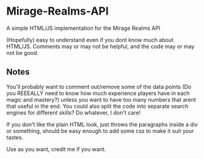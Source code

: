 # Mirage-Realms-API
A simple HTML/JS implementation for the Mirage Realms API

(Hopefully) easy to understand even if you dont know much about HTML/JS. Comments may or may not be helpful, and the code may or may not be good.

## Notes

You'll probably want to comment out/remove some of the data points (Do you REEEALLY need to know how much experience players have in each magic and mastery?) unless you want to have too many numbers that arent that useful in the end. You could also split the code into separate search engines for different skills? Do whatever, I don't care!

If you don't like the plain HTML look, just throws the paragraphs inside a div or something, should be easy enough to add some css to make it suit your tastes.

Use as you want, credit me if you want.
